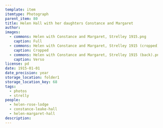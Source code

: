 ```yaml
---
template: item
itemtype: Photograph
parent_item: 80
title: Helen Hall with her daughters Constance and Margaret
author: 
images:
  - commons: Helen with Constance and Margaret, Strelley 1915.png
    caption: Full
  - commons: Helen with Constance and Margaret, Strelley 1915 (cropped).png
    caption: Cropped
  - commons: Helen with Constance and Margaret, Strelley 1915 (back).png
    caption: Verso
license: pd
date: 1915-01-01
date_precision: year
storage_location: folder1
storage_location_key: 68
tags:
  - photos
  - strelly
people:
  - helen-rose-lodge
  - constance-leake-hall
  - helen-margaret-hall
description: 
---
```

